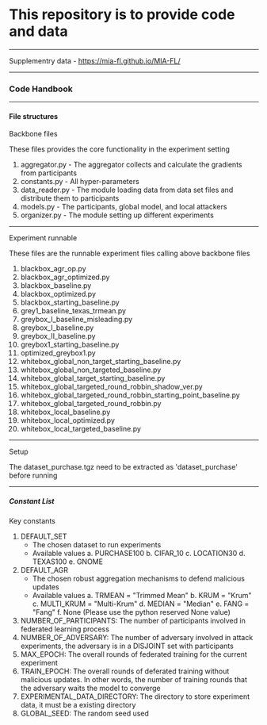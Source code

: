 # This repository is to provide code and data 

* * *

Supplementry data \- https://mia-fl.github.io/MIA-FL/

* * *

### Code Handbook

* * *


#### File structures

Backbone files

These files provides the core functionality in the experiment setting

1.  aggregator.py \- The aggregator collects and calculate the gradients from participants
2.  constants.py \- All hyper-parameters
3.  data\_reader.py \- The module loading data from data set files and distribute them to participants
4.  models.py \- The participants, global model, and local attackers
5.  organizer.py \- The module setting up different experiments

* * *

Experiment runnable

These files are the runnable experiment files calling above backbone files

1.  blackbox\_agr\_op.py
2.  blackbox\_agr\_optimized.py
3.  blackbox\_baseline.py
4.  blackbox\_optimized.py
5.  blackbox\_starting\_baseline.py
6.  grey1\_baseline\_texas\_trmean.py
7.  greybox\_I\_baseline\_misleading.py
8.  greybox\_I\_baseline.py
9.  greybox\_II\_baseline.py
10.  greybox1\_starting\_baseline.py
11.  optimized\_greybox1.py
12.  whitebox\_global\_non\_target\_starting\_baseline.py
13.  whitebox\_global\_non\_targeted\_baseline.py
14.  whitebox\_global\_target\_starting\_baseline.py
15.  whitebox\_global\_targeted\_round\_robbin\_shadow\_ver.py
16.  whitebox\_global\_targeted\_round\_robbin\_starting\_point\_baseline.py
17.  whitebox\_global\_targeted\_round\_robbin.py
18.  whitebox\_local\_baseline.py
19.  whitebox\_local\_optimized.py
20.  whitebox\_local\_targeted\_baseline.py

* * *

Setup

The dataset\_purchase.tgz need to be extracted as 'dataset\_purchase' before running

* * *

##### Constant List

Key constants

1.  DEFAULT\_SET
    *   The chosen dataset to run experiments
    *   Available values
        a.  PURCHASE100
        b.  CIFAR\_10
        c.  LOCATION30
        d.  TEXAS100
        e.  GNOME
2.  DEFAULT\_AGR
    *   The chosen robust aggregation mechanisms to defend malicious updates
    *   Available values
        a.  TRMEAN = "Trimmed Mean"
        b.  KRUM = "Krum"
        c.  MULTI\_KRUM = "Multi-Krum"
        d.  MEDIAN = "Median"
        e.  FANG = "Fang"
        f.  None (Please use the python reserved None value)
3.  NUMBER\_OF\_PARTICIPANTS: The number of participants involved in federated learning process
4.  NUMBER\_OF\_ADVERSARY: The number of adversary involved in attack experiments, the adversary is in a DISJOINT set with participants
5.  MAX\_EPOCH: The overall rounds of federated training for the current experiment
6.  TRAIN\_EPOCH: The overall rounds of deferated training without malicious updates. In other words, the number of training rounds that the adversary waits the model to converge
7.  EXPERIMENTAL\_DATA\_DIRECTORY: The directory to store experiment data, it must be a existing directory
8.  GLOBAL\_SEED: The random seed used
